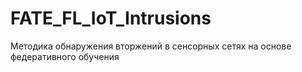 # FATE_FL_IoT_Intrusions
Методика обнаружения вторжений в сенсорных сетях на основе федеративного обучения
